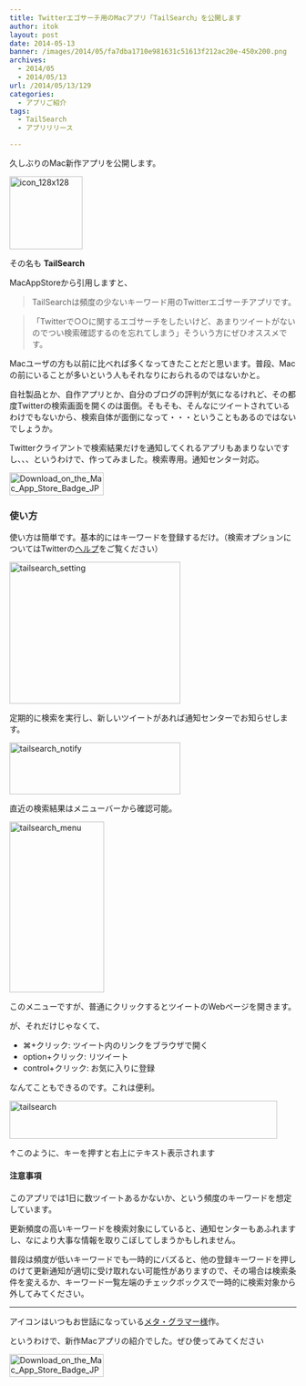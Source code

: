 ```yaml
---
title: Twitterエゴサーチ用のMacアプリ「TailSearch」を公開します
author: itok
layout: post
date: 2014-05-13
banner: /images/2014/05/fa7dba1710e981631c51613f212ac20e-450x200.png
archives:
  - 2014/05
  - 2014/05/13
url: /2014/05/13/129
categories:
  - アプリご紹介
tags:
  - TailSearch
  - アプリリリース

---
```

久しぶりのMac新作アプリを公開します。

<a href="https://itunes.apple.com/app/id870299267" target=_blank ><img src="/images/2014/05/icon_128x128.png" alt="icon_128x128" width="128" height="128" class="alignnone size-full wp-image-130" /></a>

その名も **TailSearch**

MacAppStoreから引用しますと、

> TailSearchは頻度の少ないキーワード用のTwitterエゴサーチアプリです。
  
> 「Twitterで○○に関するエゴサーチをしたいけど、あまりツイートがないのでつい検索確認するのを忘れてしまう」そういう方にぜひオススメです。 

Macユーザの方も以前に比べれば多くなってきたことだと思います。普段、Macの前にいることが多いという人もそれなりにおられるのではないかと。

自社製品とか、自作アプリとか、自分のブログの評判が気になるけれど、その都度Twitterの検索画面を開くのは面倒。そもそも、そんなにツイートされているわけでもないから、検索自体が面倒になって・・・ということもあるのではないでしょうか。

Twitterクライアントで検索結果だけを通知してくれるアプリもあまりないですし、、、というわけで、作ってみました。検索専用。通知センター対応。

<a href="https://itunes.apple.com/app/id870299267" target=_blank><img src="/images/2014/05/Download_on_the_Mac_App_Store_Badge_JP_165x40_1004.png" alt="Download_on_the_Mac_App_Store_Badge_JP_165x40_1004" width="165" height="40" class="alignnone size-full wp-image-145" /></a>

### 使い方

使い方は簡単です。基本的にはキーワードを登録するだけ。（検索オプションについてはTwitterの[ヘルプ](https://support.twitter.com/articles/249059-)をご覧ください）

[<img src="/images/2014/05/tailsearch_setting-300x249.png" alt="tailsearch_setting" width="300" height="249" class="alignnone size-medium wp-image-136" />](/images/2014/05/tailsearch_setting.png)

定期的に検索を実行し、新しいツイートがあれば通知センターでお知らせします。

[<img src="/images/2014/05/tailsearch_notify-300x91.png" alt="tailsearch_notify" width="300" height="91" class="alignnone size-medium wp-image-142" />](/images/2014/05/tailsearch_notify.png)

直近の検索結果はメニューバーから確認可能。

[<img src="/images/2014/05/tailsearch_menu-166x300.png" alt="tailsearch_menu" width="166" height="300" class="alignnone size-medium wp-image-137" />](/images/2014/05/tailsearch_menu.png)

このメニューですが、普通にクリックするとツイートのWebページを開きます。

が、それだけじゃなくて、

  * ⌘+クリック: ツイート内のリンクをブラウザで開く
  * option+クリック: リツイート
  * control+クリック: お気に入りに登録

なんてこともできるのです。これは便利。

<img src="/images/2014/05/tailsearch.gif" alt="tailsearch" width="470" height="67" class="alignnone size-full wp-image-139" />

↑このように、キーを押すと右上にテキスト表示されます

#### 注意事項

このアプリでは1日に数ツイートあるかないか、という頻度のキーワードを想定しています。

更新頻度の高いキーワードを検索対象にしていると、通知センターもあふれますし、なにより大事な情報を取りこぼしてしまうかもしれません。

普段は頻度が低いキーワードでも一時的にバズると、他の登録キーワードを押しのけて更新通知が適切に受け取れない可能性がありますので、その場合は検索条件を変えるか、キーワード一覧左端のチェックボックスで一時的に検索対象から外してみてください。

* * *

アイコンはいつもお世話になっている<a href="http://www.meta-glamour.com/" target=_blank>メタ・グラマー様</a>作。

というわけで、新作Macアプリの紹介でした。ぜひ使ってみてください

<a href="https://itunes.apple.com/app/id870299267" target=_blank><img src="/images/2014/05/Download_on_the_Mac_App_Store_Badge_JP_165x40_1004.png" alt="Download_on_the_Mac_App_Store_Badge_JP_165x40_1004" width="165" height="40" class="alignnone size-full wp-image-145" /></a>